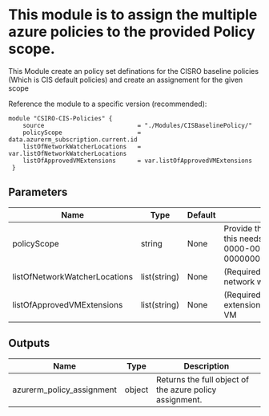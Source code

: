 # This module is to assign the multiple azure policies to the provided Policy scope.

This Module create an policy set definations for the CISRO baseline policies (Which is CIS default policies) and create an assignement for the given scope

Reference the module to a specific version (recommended):
```hcl
module "CSIRO-CIS-Policies" {
    source                          = "./Modules/CISBaselinePolicy/"
    policyScope                     = data.azurerm_subscription.current.id
    listOfNetworkWatcherLocations   = var.listOfNetworkWatcherLocations
    listOfApprovedVMExtensions      = var.listOfApprovedVMExtensions
 }
```

## Parameters

| Name | Type | Default | Description | 
| -- | -- | -- | -- | 
| policyScope | string | None | Provide the scope where this policy should apply this needs to be an id /subscriptions/00000000-0000-0000-000000000000/resourceGroups/myResourceGroup | 
| listOfNetworkWatcherLocations | list(string) | None | (Required) Provide the list of the location where network watcher should be enabled | 
| listOfApprovedVMExtensions | list(string) | None | (Required) Provide the list of the approved vm extension that are only allowed to be added to the VM | 

## Outputs

| Name | Type | Description | 
| -- | -- | -- |
| azurerm_policy_assignment | object | Returns the full object of the azure policy assignment. |